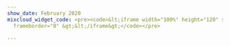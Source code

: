 ```yaml
---
show_date: February 2020
mixcloud_widget_code: <pre><code>&lt;iframe width="100%" height="120" src="https://www.mixcloud.com/widget/iframe/?hide_cover=1&amp;light=1&amp;feed=%2FMusicBoxRadioUK%2Fbass-cycle-monday-17th-february-2020%2F"
  frameborder="0" &gt;&lt;/iframe&gt;</code></pre>

---
```

